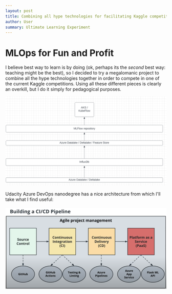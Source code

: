 ```yaml
---
layout: post
title: Combining all hype technologies for facilitating Kaggle competition
author: User
summary: Ultimate Learning Experiment
---
```


# MLOps for Fun and Profit

I believe best way to learn is by doing (ok, perhaps its the *second* best way: teaching might be the best), so I decided to try a megalomanic project to combine all the hype technologies together in order to compete in one of the current Kaggle competitions. Using all these different pieces is clearly an overkill, but I do it simply for pedagogical purposes.

![](../assets/images/2022-04-27-KaggleMlops/2022-04-27-11-09-55.png)

Udacity Azure DevOps nanodegree has a nice architecture from which I'll take what I find useful:

![](../assets/images/2022-04-27-KaggleMlops/2022-04-27-11-49-54.png)